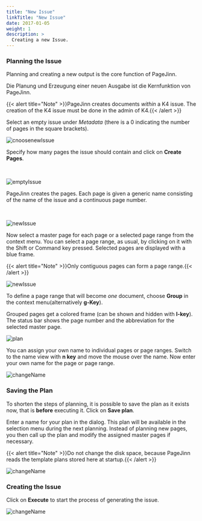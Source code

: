 ```yaml
---
title: "New Issue"
linkTitle: "New Issue"
date: 2017-01-05
weight: 1
description: >
  Creating a new Issue.
---
```


### Planning the Issue
Planning and creating a new output is the core function of PageJinn.


Die Planung und Erzeugung einer neuen Ausgabe ist die Kernfunktion von PageJinn.
 

{{< alert title="Note" >}}PageJinn creates documents *within* a K4 issue. The creation of the K4 issue must be done in the admin of K4.{{< /alert >}}



Select an empty issue under *Metadata* (there is a 0 indicating the number of pages in the square brackets).

![cnoosenewIssue](/images/choosenewissue_e.png)


Specify how many pages the issue should contain and click on **Create Pages**.

<br>

![emptyIssue](/images/emptyissue_e.png)


PageJinn creates the pages. Each page is given a generic name consisting of the name of the issue and a continuous page number.

<br>

![newIssue](/images/newissue_e.png)


Now select a master page for each page or a selected page range from the context menu. You can select a page range, as usual, by clicking on it with the Shift or Command key pressed. Selected pages are displayed with a blue frame.

{{< alert title="Note" >}}Only contiguous pages can form a page range.{{< /alert >}}



![newIssue](/images/kontext.png)


To define a page range that will become *one* document, choose **Group** in the context menu(alternatively **g-Key**).

Grouped pages get a colored frame (can be shown and hidden with **l-key**). The status bar shows the page number and the abbreviation for the selected master page.

![plan](/images/plan.png)

You can assign your own name to individual pages or page ranges. Switch to the name view with **n key** and move the mouse over the name. Now enter your own name for the page or page range. 

![changeName](/images/changeName.png)


### Saving the Plan

To shorten the steps of planning, it is possible to save the plan as it exists now, that is **before** executing it.
Click on **Save plan**.

Enter a name for your plan in the dialog. This plan will be available in the selection menu during the next planning. Instead of planning new pages, you then call up the plan and modify the assigned master pages if necessary.

{{< alert title="Note" >}}Do not change the disk space, because PageJinn reads the template plans stored here at startup.{{< /alert >}}

![changeName](/images/savePlan.png)



### Creating the Issue

Click on **Execute** to start the process of generating the issue.

![changeName](/images/process.png)
